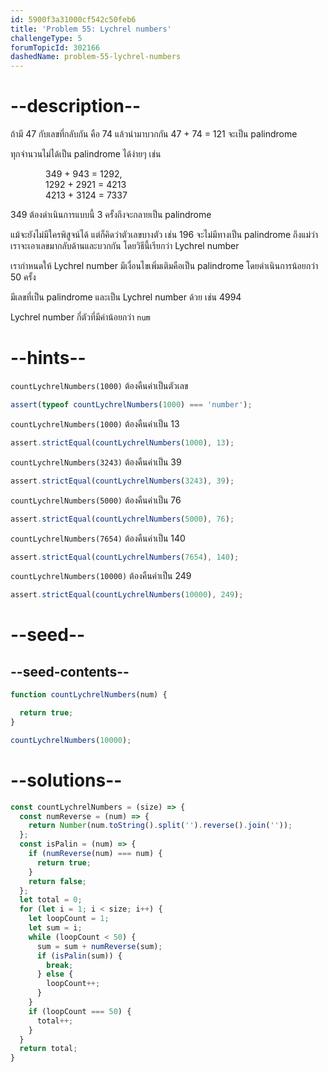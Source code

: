 ```yaml
---
id: 5900f3a31000cf542c50feb6
title: 'Problem 55: Lychrel numbers'
challengeType: 5
forumTopicId: 302166
dashedName: problem-55-lychrel-numbers
---
```


# --description--

ถ้ามี 47 กับเลขที่กลับกัน คือ 74 แล้วนำมาบวกกัน 47 + 74 = 121 จะเป็น palindrome

ทุกจำนวนไม่ได้เป็น palindrome ได้ง่ายๆ เช่น

<div style="margin-left: 4em;">
  349 + 943 = 1292,<br>
  1292 + 2921 = 4213<br>
  4213 + 3124 = 7337<br>
</div>

349 ต้องดำเนินการแบบนี้ 3 ครั้งถึงจะกลายเป็น palindrome

แม้จะยังไม่มีใครพิสูจน์ได้ แต่ก็คิดว่าตัวเลขบางตัว เช่น 196 จะไม่มีทางเป็น palindrome ถึงแม่ว่าเราจะเอาเลขมากลับด้านและบวกกัน โดยวิธีนี้เรียกว่า Lychrel number 

เรากำหนดให้ Lychrel number มีเงื่อนไขเพิ่มเติมคือเป็น palindrome โดยดำเนินการน้อยกว่า 50 ครั้ง 

มีเลขที่เป็น palindrome และเป็น Lychrel number ด้วย เช่น 4994

Lychrel number กี่ตัวที่มีค่าน้อยกว่า `num`


# --hints--

`countLychrelNumbers(1000)` ต้องคืนค่าเป็นตัวเลข

```js
assert(typeof countLychrelNumbers(1000) === 'number');
```

`countLychrelNumbers(1000)` ต้องคืนค่าเป็น 13

```js
assert.strictEqual(countLychrelNumbers(1000), 13);
```

`countLychrelNumbers(3243)` ต้องคืนค่าเป็น 39

```js
assert.strictEqual(countLychrelNumbers(3243), 39);
```

`countLychrelNumbers(5000)` ต้องคืนค่าเป็น 76

```js
assert.strictEqual(countLychrelNumbers(5000), 76);
```

`countLychrelNumbers(7654)` ต้องคืนค่าเป็น 140

```js
assert.strictEqual(countLychrelNumbers(7654), 140);
```

`countLychrelNumbers(10000)` ต้องคืนค่าเป็น 249

```js
assert.strictEqual(countLychrelNumbers(10000), 249);
```

# --seed--

## --seed-contents--

```js
function countLychrelNumbers(num) {

  return true;
}

countLychrelNumbers(10000);
```

# --solutions--

```js
const countLychrelNumbers = (size) => {
  const numReverse = (num) => {
    return Number(num.toString().split('').reverse().join(''));
  };
  const isPalin = (num) => {
    if (numReverse(num) === num) {
      return true;
    }
    return false;
  };
  let total = 0;
  for (let i = 1; i < size; i++) {
    let loopCount = 1;
    let sum = i;
    while (loopCount < 50) {
      sum = sum + numReverse(sum);
      if (isPalin(sum)) {
        break;
      } else {
        loopCount++;
      }
    }
    if (loopCount === 50) {
      total++;
    }
  }
  return total;
}
```
